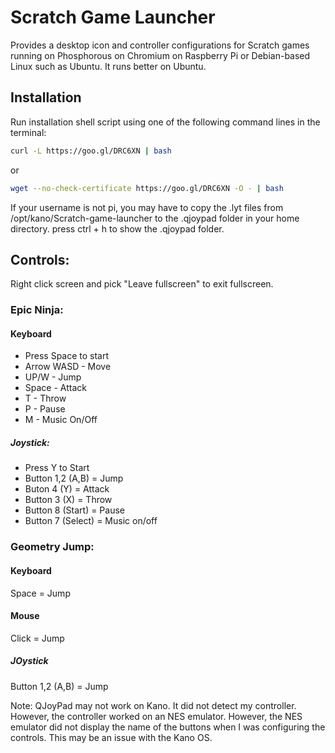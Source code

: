 # Scratch Game Launcher
Provides a desktop icon and controller configurations for Scratch games running on Phosphorous on Chromium on Raspberry Pi or Debian-based Linux such as Ubuntu. It runs better on Ubuntu. 

Installation
------------
Run installation shell script using one of the following command lines in the terminal:

```sh
curl -L https://goo.gl/DRC6XN | bash
```

or

```sh
wget --no-check-certificate https://goo.gl/DRC6XN -O - | bash
```

If your username is not pi, you may have to copy the .lyt files from /opt/kano/Scratch-game-launcher to the .qjoypad folder in your home directory. press ctrl + h to show the .qjoypad folder.

## Controls:
Right click screen and pick "Leave fullscreen" to exit fullscreen.

### Epic Ninja:
#### Keyboard
- Press Space to start
- Arrow WASD - Move
- UP/W - Jump
- Space - Attack
- T - Throw
- P - Pause
- M - Music On/Off

##### Joystick:
- Press Y to Start
- Button 1,2 (A,B) = Jump
- Buton 4 (Y) = Attack
- Button 3 (X) = Throw
- Button 8 (Start) = Pause
- Button 7 (Select) = Music on/off

### Geometry Jump:
#### Keyboard
Space = Jump
#### Mouse
Click = Jump
##### JOystick
Button 1,2 (A,B) = Jump

Note: QJoyPad may not work on Kano. It did not detect my controller. However, the controller worked on an NES emulator. However, the NES emulator did not display the name of the buttons when I was configuring the controls. This may be an issue with the Kano OS. 
